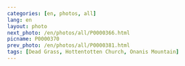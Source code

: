 ```yaml
---
categories: [en, photos, all]
lang: en
layout: photo
next_photo: /en/photos/all/P0000366.html
picname: P0000370
prev_photo: /en/photos/all/P0000381.html
tags: [Dead Grass, Hottentotten Church, Onanis Mountain]
---
```

